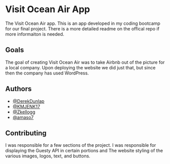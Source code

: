 
# Visit Ocean Air App

The Visit Ocean Air app. This is an app developed in my coding bootcamp for our final project. There is a more detailed readme on the offical repo if more informaiton is needed.





## Goals

The goal of creating Visit Ocean Air was to take Airbnb out of the picture for a local company. Upon deploying the website we did just that, but since then the company has used WordPress. 
## Authors

- [@DerekDunlap](https://github.com/DerekDunlap)
- [@KMJENK17](https://github.com/KMJENK17)
- [@Zkellogg](https://github.com/Zkellogg)
- [@amaso7](https://github.com/amaso7)

## Contributing
I was responsible for a few sections of the project. I was responsible for displaying the Guesty API in certain portions and The website styling of the various images, logos, text, and buttons. 